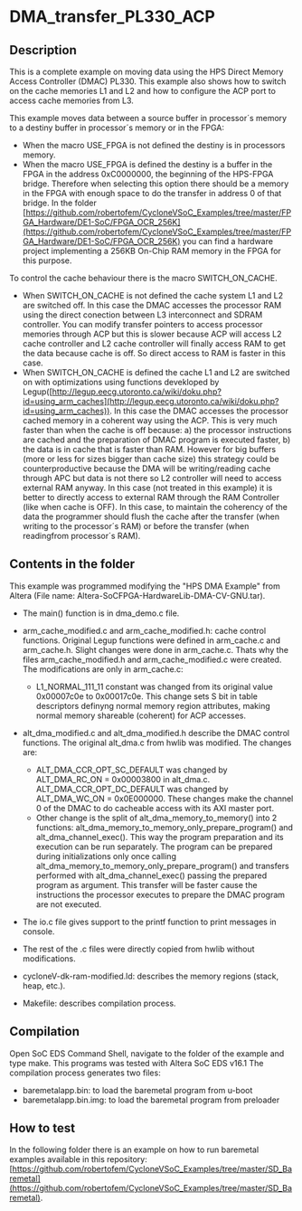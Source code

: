 DMA_transfer_PL330_ACP
======================

Description
-----------
This is a complete example on moving data using the HPS Direct Memory Access Controller (DMAC) PL330. This example also shows how to switch on the cache memories L1 and L2 and how to configure the ACP port to access cache memories from L3.
 
This example moves data between a source buffer in processor´s memory to a destiny buffer in processor´s memory or in the FPGA:
* When the macro USE_FPGA is not defined the destiny is in processors memory.
* When the macro USE_FPGA is defined the destiny is a buffer in the FPGA in the address 0xC0000000, the beginning of the HPS-FPGA bridge. Therefore when selecting this option there should be a memory in the FPGA with enough space to do the transfer in address 0 of that bridge. In the folder [https://github.com/robertofem/CycloneVSoC_Examples/tree/master/FPGA_Hardware/DE1-SoC/FPGA_OCR_256K](https://github.com/robertofem/CycloneVSoC_Examples/tree/master/FPGA_Hardware/DE1-SoC/FPGA_OCR_256K) you can find a hardware project implementing a 256KB On-Chip RAM memory in the FPGA for this purpose.
    
To control the cache behaviour there is the macro SWITCH_ON_CACHE.
* When SWITCH_ON_CACHE is not defined the cache system L1 and L2 are switched off. In this case the DMAC accesses the processor RAM using the direct conection between L3 interconnect and SDRAM controller. You can modify transfer pointers to access processor memories  through ACP but this is slower because ACP will access L2 cache controller and L2 cache controller will finally access RAM to get the data because cache is off. So direct access to RAM is faster in this case.
* When SWITCH_ON_CACHE is defined the cache L1 and L2 are switched on with optimizations using functions devekloped by Legup([http://legup.eecg.utoronto.ca/wiki/doku.php?id=using_arm_caches](http://legup.eecg.utoronto.ca/wiki/doku.php?id=using_arm_caches)). In this case the DMAC accesses the processor cached memory in a coherent way using the ACP. This is very much faster than when the cache is off because: a) the  processor instructions are cached and the preparation of DMAC program is executed faster, b) the data is in cache that is faster than RAM. 
      However for big buffers (more or less for sizes bigger than cache size) this strategy could be counterproductive because the DMA will be writing/reading cache through APC but data is not there so L2 controller will need to access external RAM anyway. In this case (not treated in this example) it is better to directly access to external RAM through the RAM Controller (like when cache is OFF). In this case, to maintain the coherency of the data the programmer should flush the cache after the transfer (when writing to the processor´s RAM) or before the transfer (when readingfrom processor´s RAM).

      
Contents in the folder
----------------------
This example was programmed modifying the "HPS DMA Example" from Altera (File name: Altera-SoCFPGA-HardwareLib-DMA-CV-GNU.tar).
* The main() function is in dma_demo.c file. 
* arm_cache_modified.c and arm_cache_modified.h: cache control functions. Original Legup functions were defined in arm_cache.c and arm_cache.h. Slight changes were done in arm_cache.c. Thats why the files arm_cache_modified.h and arm_cache_modified.c were created. The modifications are only in arm_cache.c: 
    * L1_NORMAL_111_11 constant was changed from its original value  0x00007c0e to 0x00017c0e. This change sets S bit in table  descriptors definyng normal memory region attributes, making  normal memory shareable (coherent) for ACP accesses.

* alt_dma_modified.c  and alt_dma_modified.h describe the DMAC control functions. The original alt_dma.c from hwlib was modified. The changes are:
    * ALT_DMA_CCR_OPT_SC_DEFAULT was changed by ALT_DMA_RC_ON = 0x00003800 in alt_dma.c. ALT_DMA_CCR_OPT_DC_DEFAULT was changed by ALT_DMA_WC_ON =  0x0E000000. These changes make the channel 0 of the DMAC to do cacheable access with its AXI master port.
    * Other change is the split of alt_dma_memory_to_memory() into 2 functions: alt_dma_memory_to_memory_only_prepare_program() and alt_dma_channel_exec(). This way the program preparation and its execution can be run separately. The program can be prepared during initializations only once calling alt_dma_memory_to_memory_only_prepare_program() and transfers performed with alt_dma_channel_exec() passing the prepared program as argument. This transfer will be faster cause the instructions the processor executes to prepare the DMAC program are not executed.

* The io.c file gives support to the printf function to print messages in console. 

* The rest of the .c files were directly copied from hwlib without modifications.

* cycloneV-dk-ram-modified.ld: describes the memory regions (stack, heap, etc.).

* Makefile: describes compilation process.

Compilation
-----------
Open SoC EDS Command Shell, navigate to the folder of the example and type make.
This programs was tested with Altera SoC EDS v16.1
The compilation process generates two files:
* baremetalapp.bin: to load the baremetal program from u-boot
* baremetalapp.bin.img: to load the baremetal program from preloader
    
How to test
-----------
In the following folder there is an example on how to run baremetal examples available in this repository:
[https://github.com/robertofem/CycloneVSoC_Examples/tree/master/SD_Baremetal](https://github.com/robertofem/CycloneVSoC_Examples/tree/master/SD_Baremetal).
